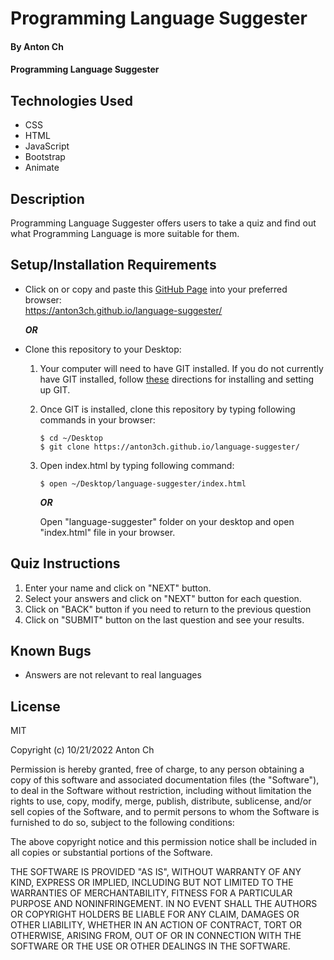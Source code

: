 # Programming Language Suggester

#### By Anton Ch

#### Programming Language Suggester

## Technologies Used

* CSS
* HTML
* JavaScript
* Bootstrap
* Animate

## Description

Programming Language Suggester offers users to take a quiz and find out what Programming Language is more suitable for them. 

## Setup/Installation Requirements

* Click on or copy and paste this [GitHub Page](https://anton3ch.github.io/language-suggester/) into your preferred browser:<br>https://anton3ch.github.io/language-suggester/

  ***OR***

* Clone this repository to your Desktop:
  1. Your computer will need to have GIT installed. If you do not currently have GIT installed, follow [these](https://docs.github.com/en/get-started/quickstart/set-up-git) directions for installing and setting up GIT.
  2. Once GIT is installed, clone this repository by typing following commands in your browser:
      ```
      $ cd ~/Desktop
      $ git clone https://anton3ch.github.io/language-suggester/
      ```
  3. Open index.html by typing following command: 
      ```
      $ open ~/Desktop/language-suggester/index.html
      ```
      ***OR***

      Open "language-suggester" folder on your desktop and open "index.html" file in your browser.

## Quiz Instructions

1. Enter your name and click on "NEXT" button.
2. Select your answers and click on "NEXT" button for each question.
3. Click on "BACK" button if you need to return to the previous question
4. Click on "SUBMIT" button on the last question and see your results.

 
## Known Bugs

* Answers are not relevant to real languages

## License

MIT

Copyright (c) 10/21/2022 Anton Ch

Permission is hereby granted, free of charge, to any person obtaining a copy of this software and associated documentation files (the "Software"), to deal in the Software without restriction, including without limitation the rights to use, copy, modify, merge, publish, distribute, sublicense, and/or sell copies of the Software, and to permit persons to whom the Software is furnished to do so, subject to the following conditions:

The above copyright notice and this permission notice shall be included in all copies or substantial portions of the Software.

THE SOFTWARE IS PROVIDED "AS IS", WITHOUT WARRANTY OF ANY KIND, EXPRESS OR IMPLIED, INCLUDING BUT NOT LIMITED TO THE WARRANTIES OF MERCHANTABILITY, FITNESS FOR A PARTICULAR PURPOSE AND NONINFRINGEMENT. IN NO EVENT SHALL THE AUTHORS OR COPYRIGHT HOLDERS BE LIABLE FOR ANY CLAIM, DAMAGES OR OTHER LIABILITY, WHETHER IN AN ACTION OF CONTRACT, TORT OR OTHERWISE, ARISING FROM, OUT OF OR IN CONNECTION WITH THE SOFTWARE OR THE USE OR OTHER DEALINGS IN THE SOFTWARE.


